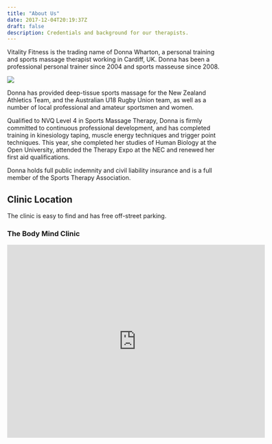 ```yaml
---
title: "About Us"
date: 2017-12-04T20:19:37Z
draft: false
description: Credentials and background for our therapists.
---
```


Vitality Fitness is the trading name of Donna Wharton, a personal training and sports massage therapist working in Cardiff, UK.  Donna has been a professional personal trainer since 2004 and sports masseuse since 2008.

<img src="/img/donna_sports_massage.jpeg" class="img-fluid rounded">

Donna has provided deep-tissue sports massage for the New Zealand Athletics Team, and the Australian U18 Rugby Union team, as well as a number of local professional and amateur sportsmen and women.

Qualified to NVQ Level 4 in Sports Massage Therapy, Donna is firmly committed to continuous professional development, and has completed training in kinesiology taping, muscle energy techniques and trigger point techniques. This year, she completed her studies of Human Biology at the Open University, attended the Therapy Expo at the NEC and renewed her first aid qualifications.

Donna holds full public indemnity and civil liability insurance and is a full member of the Sports Therapy Association.

## Clinic Location

The clinic is easy to find and has free off-street parking.

### The Body Mind Clinic

<iframe src="https://www.google.com/maps/embed?pb=!1m18!1m12!1m3!1d2484.33995909296!2d-3.160155084095402!3d51.48862867963209!2m3!1f0!2f0!3f0!3m2!1i1024!2i768!4f13.1!3m3!1m2!1s0x486e1cc354695555%3A0xe71ea276e4606f9e!2sThe+Body+Clinic!5e0!3m2!1sen!2suk!4v1544448140564" width="600" height="450" frameborder="0" style="border:0" allowfullscreen></iframe>

<!--### Cyncoed Clinic -->

<!--<iframe src="https://www.google.com/maps/embed?pb=!1m18!1m12!1m3!1d2483.004888080732!2d-3.1649436840717717!3d51.51312631810525!2m3!1f0!2f0!3f0!3m2!1i1024!2i768!4f13.1!3m3!1m2!1s0x486e1cf7b83c5f8f%3A0x3de3c53d63d3be08!2s7+Brynderwen+Cl%2C+Cardiff+CF23+6BR!5e0!3m2!1sen!2suk!4v1560195552877!5m2!1sen!2suk" width="600" height="450" frameborder="0" style="border:0" allowfullscreen></iframe> -->
